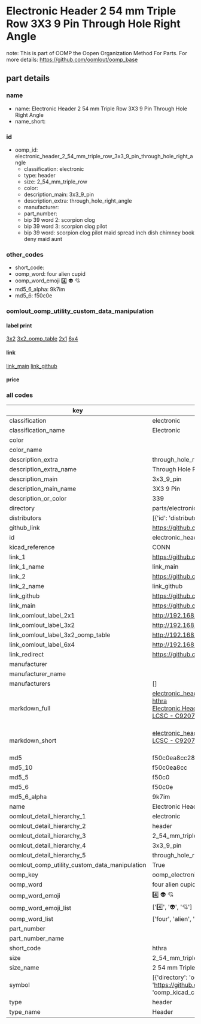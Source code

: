 # Electronic Header 2 54 mm Triple Row 3X3 9 Pin Through Hole Right Angle  

note: This is part of OOMP the Oopen Organization Method For Parts. For more details: https://github.com/oomlout/oomp_base

##  part details
  







### name
* name: Electronic Header 2 54 mm Triple Row 3X3 9 Pin Through Hole Right Angle
* name_short: 
### id
* oomp_id: electronic_header_2_54_mm_triple_row_3x3_9_pin_through_hole_right_angle
  * classification: electronic
  * type: header
  * size: 2_54_mm_triple_row
  * color: 
  * description_main: 3x3_9_pin
  * description_extra: through_hole_right_angle
  * manufacturer: 
  * part_number: 
  * bip 39 word 2: scorpion clog
  * bip 39 word 3: scorpion clog pilot
  * bip 39 word: scorpion clog pilot maid spread inch dish chimney book deny maid aunt

### other_codes
* short_code: 
* oomp_word: four alien cupid
* oomp_word_emoji :four: :alien: :cupid:
* md5_6_alpha: 9k7im
* md5_6: f50c0e






### oomlout_oomp_utility_custom_data_manipulation
#### label print
[3x2](http://192.168.1.245:1112/?label=oomp%209k7im)
[3x2_oomp_table](http://192.168.1.108:1112/?label=oomp%209k7im)
[2x1](http://192.168.1.242:1112/?label=oomp%209k7im)
[6x4](http://192.168.1.55:1112/?label=oomp%209k7im)    

#### link

[link_main](https://github.com/oomlout/oomlout_oomp_version_1_messy/tree/main/parts/electronic_header_2_54_mm_triple_row_3x3_9_pin_through_hole_right_angle) [link_github](https://github.com/oomlout/oomlout_oomp_version_1_messy/tree/main/parts/electronic_header_2_54_mm_triple_row_3x3_9_pin_through_hole_right_angle)                             

#### price







### all codes 
| key | value |  
| --- | --- |  
| classification | electronic |  
| classification_name | Electronic |  
| color |  |  
| color_name |  |  
| description_extra | through_hole_right_angle |  
| description_extra_name | Through Hole Right Angle |  
| description_main | 3x3_9_pin |  
| description_main_name | 3X3 9 Pin |  
| description_or_color | 339 |  
| directory | parts/electronic_header_2_54_mm_triple_row_3x3_9_pin_through_hole_right_angle |  
| distributors | [{'id': 'distributor_lcsc', 'link': 'https://lcsc.com/product-detail/C920773.html', 'name': 'LCSC', 'part_number': 'C920773'}] |  
| github_link | https://github.com/oomlout/oomlout_oomp_part_src/tree/main/parts/electronic_header_2_54_mm_triple_row_3x3_9_pin_through_hole_right_angle |  
| id | electronic_header_2_54_mm_triple_row_3x3_9_pin_through_hole_right_angle |  
| kicad_reference | CONN |  
| link_1 | https://github.com/oomlout/oomlout_oomp_version_1_messy/tree/main/parts/electronic_header_2_54_mm_triple_row_3x3_9_pin_through_hole_right_angle |  
| link_1_name | link_main |  
| link_2 | https://github.com/oomlout/oomlout_oomp_version_1_messy/tree/main/parts/electronic_header_2_54_mm_triple_row_3x3_9_pin_through_hole_right_angle |  
| link_2_name | link_github |  
| link_github | https://github.com/oomlout/oomlout_oomp_version_1_messy/tree/main/parts/electronic_header_2_54_mm_triple_row_3x3_9_pin_through_hole_right_angle |  
| link_main | https://github.com/oomlout/oomlout_oomp_version_1_messy/tree/main/parts/electronic_header_2_54_mm_triple_row_3x3_9_pin_through_hole_right_angle |  
| link_oomlout_label_2x1 | http://192.168.1.242:1112/?label=oomp%209k7im |  
| link_oomlout_label_3x2 | http://192.168.1.245:1112/?label=oomp%209k7im |  
| link_oomlout_label_3x2_oomp_table | http://192.168.1.108:1112/?label=oomp%209k7im |  
| link_oomlout_label_6x4 | http://192.168.1.55:1112/?label=oomp%209k7im |  
| link_redirect | https://github.com/oomlout/oomlout_oomp_version_1_messy/tree/main/parts/electronic_header_2_54_mm_triple_row_3x3_9_pin_through_hole_right_angle |  
| manufacturer |  |  
| manufacturer_name |  |  
| manufacturers | [] |  
| markdown_full | [electronic_header_2_54_mm_triple_row_3x3_9_pin_through_hole_right_angle](none)<br>[hthra](none)<br>[Electronic Header 2 54 Mm Triple Row 3X3 9 Pin Through Hole Right Angle](none)<br>[LCSC - C920773<br>](https://lcsc.com/product-detail/C920773.html)<br> |  
| markdown_short | [electronic_header_2_54_mm_triple_row_3x3_9_pin_through_hole_right_angle](none)<br>[LCSC - C920773<br>](https://lcsc.com/product-detail/C920773.html)<br> |  
| md5 | f50c0ea8cc2807e5c969886149cae609 |  
| md5_10 | f50c0ea8cc |  
| md5_5 | f50c0 |  
| md5_6 | f50c0e |  
| md5_6_alpha | 9k7im |  
| name | Electronic Header 2 54 mm Triple Row 3X3 9 Pin Through Hole Right Angle |  
| oomlout_detail_hierarchy_1 | electronic |  
| oomlout_detail_hierarchy_2 | header |  
| oomlout_detail_hierarchy_3 | 2_54_mm_triple_row |  
| oomlout_detail_hierarchy_4 | 3x3_9_pin |  
| oomlout_detail_hierarchy_5 | through_hole_right_angle |  
| oomlout_oomp_utility_custom_data_manipulation | True |  
| oomp_key | oomp_electronic_header_2_54_mm_triple_row_3x3_9_pin_through_hole_right_angle |  
| oomp_word | four alien cupid |  
| oomp_word_emoji | :four: :alien: :cupid: |  
| oomp_word_emoji_list | [':four:', ':alien:', ':cupid:'] |  
| oomp_word_list | ['four', 'alien', 'cupid'] |  
| part_number |  |  
| part_number_name |  |  
| short_code | hthra |  
| size | 2_54_mm_triple_row |  
| size_name | 2 54 mm Triple Row |  
| symbol | [{'directory': 'oomlout_oomp_symbol_bot/symbols/kicad_connector_generic_conn_01x09//working/working.kicad_sym', 'index': 0, 'link': 'https://github.com/oomlout/oomlout_oomp_symbol_bot/tree/main/symbols/kicad_connector_generic_conn_01x09', 'oomp_key': 'oomp_kicad_connector_generic_conn_01x09'}] |  
| type | header |  
| type_name | Header |  
